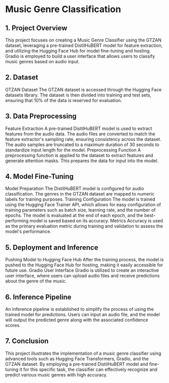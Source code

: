 # Music Genre Classification
## 1. Project Overview
This project focuses on creating a Music Genre Classifier using the GTZAN dataset, leveraging a pre-trained DistilHuBERT model for feature extraction, and utilizing the Hugging Face Hub for model fine-tuning and hosting. Gradio is employed to build a user interface that allows users to classify music genres based on audio input.
## 2. Dataset
GTZAN Dataset
The GTZAN dataset is accessed through the Hugging Face datasets library. The dataset is then divided into training and test sets, ensuring that 10% of the data is reserved for evaluation.
## 3. Data Preprocessing
Feature Extraction
A pre-trained DistilHuBERT model is used to extract features from the audio data. The audio files are converted to match the feature extractor's sampling rate, ensuring consistency across the dataset. The audio samples are truncated to a maximum duration of 30 seconds to standardize input length for the model.
Preprocessing Function
A preprocessing function is applied to the dataset to extract features and generate attention masks. This prepares the data for input into the model.
## 4. Model Fine-Tuning
Model Preparation
The DistilHuBERT model is configured for audio classification. The genres in the GTZAN dataset are mapped to numeric labels for training purposes.
Training Configuration
The model is trained using the Hugging Face Trainer API, which allows for easy configuration of training parameters such as batch size, learning rate, and the number of epochs. The model is evaluated at the end of each epoch, and the best-performing model is saved based on its accuracy.
Metrics
Accuracy is used as the primary evaluation metric during training and validation to assess the model's performance.
## 5. Deployment and Inference
Pushing Model to Hugging Face Hub
After the training process, the model is pushed to the Hugging Face Hub for hosting, making it easily accessible for future use.
Gradio User Interface
Gradio is utilized to create an interactive user interface, where users can upload audio files and receive predictions about the genre of the music.
## 6. Inference Pipeline
An inference pipeline is established to simplify the process of using the trained model for predictions. Users can input an audio file, and the model will output the predicted genre along with the associated confidence scores.
## 7. Conclusion
This project illustrates the implementation of a music genre classifier using advanced tools such as Hugging Face Transformers, Gradio, and the GTZAN dataset. By employing a pre-trained DistilHuBERT model and fine-tuning it for this specific task, the classifier can effectively recognize and predict various music genres with high accuracy.
